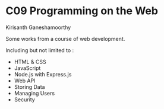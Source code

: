 # C09 Programming on the Web
Kirisanth Ganeshamoorthy

Some works from a course of web development. 

Including but not limited to :
* HTML & CSS
* JavaScript
* Node.js with Express.js
* Web API
* Storing Data
* Managing Users
* Security
